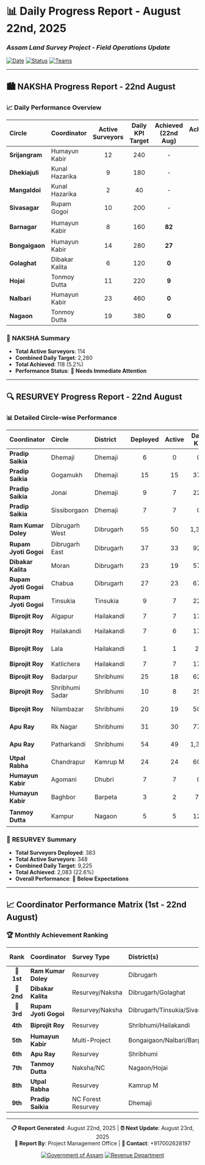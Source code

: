 # 📊 Daily Progress Report - August 22nd, 2025
### *Assam Land Survey Project - Field Operations Update*

[![Date](https://img.shields.io/badge/Report_Date-22nd_August_2025-blue)](https://github.com)
[![Status](https://img.shields.io/badge/Status-Active_Operations-green)](https://github.com)
[![Teams](https://img.shields.io/badge/Active_Teams-Multiple_Circles-orange)](https://github.com)

---

## 🏙️ **NAKSHA Progress Report - 22nd August**

### 📈 **Daily Performance Overview**

| **Circle** | **Coordinator** | **Active Surveyors** | **Daily KPI Target** | **Achieved (22nd Aug)** | **Achievement %** | **Status** |
|:-----------|:----------------|:--------------------:|:-------------------:|:-----------------------:|:----------------:|:----------:|
| **Srijangram** | Humayun Kabir | 12 | 240 | - | - | 🔄 Pending |
| **Dhekiajuli** | Kunal Hazarika | 9 | 180 | - | - | 🔄 Pending |
| **Mangaldoi** | Kunal Hazarika | 2 | 40 | - | - | 🔄 Pending |
| **Sivasagar** | Rupam Gogoi | 10 | 200 | - | - | 🔄 Pending |
| **Barnagar** | Humayun Kabir | 8 | 160 | **82** | **51.3%** | 🟡 Moderate |
| **Bongaigaon** | Humayun Kabir | 14 | 280 | **27** | **9.6%** | 🔴 Below Target |
| **Golaghat** | Dibakar Kalita | 6 | 120 | **0** | **0.0%** | 🔴 No Progress |
| **Hojai** | Tonmoy Dutta | 11 | 220 | **9** | **4.1%** | 🔴 Below Target |
| **Nalbari** | Humayun Kabir | 23 | 460 | **0** | **0.0%** | 🔴 No Progress |
| **Nagaon** | Tonmoy Dutta | 19 | 380 | **0** | **0.0%** | 🔴 No Progress |

### 🎯 **NAKSHA Summary**
- **Total Active Surveyors**: 114
- **Combined Daily Target**: 2,280
- **Total Achieved**: 118 (5.2%)
- **Performance Status**: 🔴 **Needs Immediate Attention**

---

## 🔍 **RESURVEY Progress Report - 22nd August**

### 📊 **Detailed Circle-wise Performance**

| **Coordinator** | **Circle** | **District** | **Deployed** | **Active** | **Daily KPI** | **Achieved** | **%** | **Performance** |
|:----------------|:-----------|:-------------|:------------:|:----------:|:-------------:|:------------:|:-----:|:---------------:|
| **Pradip Saikia** | Dhemaji | Dhemaji | 6 | 0 | 0 | 0 | 0.0% | 🔴 No Activity |
| **Pradip Saikia** | Gogamukh | Dhemaji | 15 | 15 | 375 | 0 | 0.0% | 🔴 No Progress |
| **Pradip Saikia** | Jonai | Dhemaji | 9 | 7 | 225 | 0 | 0.0% | 🔴 No Progress |
| **Pradip Saikia** | Sissiborgaon | Dhemaji | 7 | 7 | 0 | 0 | 0.0% | 🔴 No Progress |
| **Ram Kumar Doley** | Dibrugarh West | Dibrugarh | 55 | 50 | 1,375 | **564** | **41.0%** | 🟡 Good Progress |
| **Rupam Jyoti Gogoi** | Dibrugarh East | Dibrugarh | 37 | 33 | 925 | **290** | **31.4%** | 🟡 Moderate |
| **Dibakar Kalita** | Moran | Dibrugarh | 23 | 19 | 575 | **207** | **36.0%** | 🟡 Moderate |
| **Rupam Jyoti Gogoi** | Chabua | Dibrugarh | 27 | 23 | 675 | **107** | **15.9%** | 🔴 Below Target |
| **Rupam Jyoti Gogoi** | Tinsukia | Tinsukia | 9 | 7 | 225 | **56** | **24.9%** | 🔴 Below Target |
| **Biprojit Roy** | Algapur | Hailakandi | 7 | 7 | 175 | **58** | **33.1%** | 🟡 Moderate |
| **Biprojit Roy** | Hailakandi | Hailakandi | 7 | 6 | 175 | **26** | **14.9%** | 🔴 Below Target |
| **Biprojit Roy** | Lala | Hailakandi | 1 | 1 | 25 | 0 | 0.0% | 🔴 No Progress |
| **Biprojit Roy** | Katlichera | Hailakandi | 7 | 7 | 175 | **59** | **33.7%** | 🟡 Moderate |
| **Biprojit Roy** | Badarpur | Shribhumi | 25 | 18 | 625 | **199** | **31.8%** | 🟡 Moderate |
| **Biprojit Roy** | Shribhumi Sadar | Shribhumi | 10 | 8 | 250 | **19** | **7.6%** | 🔴 Below Target |
| **Biprojit Roy** | Nilambazar | Shribhumi | 20 | 19 | 500 | **43** | **8.6%** | 🔴 Below Target |
| **Apu Ray** | Rk Nagar | Shribhumi | 31 | 30 | 775 | **131** | **16.9%** | 🔴 Below Target |
| **Apu Ray** | Patharkandi | Shribhumi | 54 | 49 | 1,350 | **133** | **9.9%** | 🔴 Below Target |
| **Utpal Rabha** | Chandrapur | Kamrup M | 24 | 24 | 600 | **38** | **6.3%** | 🔴 Below Target |
| **Humayun Kabir** | Agomani | Dhubri | 7 | 7 | 0 | 0 | 0.0% | 🔴 No Progress |
| **Humayun Kabir** | Baghbor | Barpeta | 3 | 2 | 75 | **89** | **118.7%** | 🟢 **Excellent!** |
| **Tanmoy Dutta** | Kampur | Nagaon | 5 | 5 | 125 | **64** | **51.2%** | 🟡 Good Progress |

### 🎯 **RESURVEY Summary**
- **Total Surveyors Deployed**: 383
- **Total Active Surveyors**: 348
- **Combined Daily Target**: 9,225
- **Total Achieved**: 2,083 (22.6%)
- **Overall Performance**: 🔴 **Below Expectations**

---

## 📈 **Coordinator Performance Matrix (1st - 22nd August)**

### 🏆 **Monthly Achievement Ranking**

| **Rank** | **Coordinator** | **Survey Type** | **District(s)** | **Target Dag** | **Achieved** | **Success Rate** | **Grade** |
|:--------:|:----------------|:----------------|:----------------|:--------------:|:------------:|:----------------:|:---------:|
| **🥇 1st** | **Ram Kumar Doley** | Resurvey | Dibrugarh | 1,375 | **564** | **41.0%** | 🟢 **A** |
| **🥈 2nd** | **Dibakar Kalita** | Resurvey/Naksha | Dibrugarh/Golaghat | 695 | **207** | **29.8%** | 🟡 **B+** |
| **🥉 3rd** | **Rupam Jyoti Gogoi** | Resurvey/Naksha | Dibrugarh/Tinsukia/Sivasagar | 1,825 | **453** | **24.8%** | 🟡 **B** |
| **4th** | **Biprojit Roy** | Resurvey | Shribhumi/Hailakandi | 1,925 | **404** | **21.0%** | 🟡 **B-** |
| **5th** | **Humayun Kabir** | Multi-Project | Bongaigaon/Nalbari/Barpeta/Dhubri | 1,415 | **198** | **14.0%** | 🔴 **C+** |
| **6th** | **Apu Ray** | Resurvey | Shribhumi | 2,125 | **264** | **12.4%** | 🔴 **C** |
| **7th** | **Tanmoy Dutta** | Naksha/NC | Nagaon/Hojai | 770 | **73** | **9.5%** | 🔴 **C-** |
| **8th** | **Utpal Rabha** | Resurvey | Kamrup M | 720 | **38** | **5.3%** | 🔴 **D+** |
| **9th** | **Pradip Saikia** | NC Forest Resurvey | Dhemaji | 600 | **0** | **0.0%** | 🔴 **F** |

---




<div align="center">

**📋 Report Generated**: August 22nd, 2025 | **⏰ Next Update**: August 23rd, 2025<br>
**👤 Report By**: Project Management Office | **📧 Contact**: +917002628197

[![Government of Assam](https://img.shields.io/badge/Government_of-Assam-green)](https://assam.gov.in)
[![Revenue Department](https://img.shields.io/badge/Revenue-Department-blue)](https://revenue.assam.gov.in)

</div>
